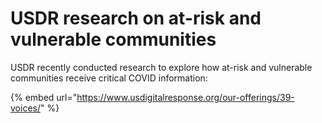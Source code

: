 # USDR research on at-risk and vulnerable communities

USDR recently conducted research to explore how at-risk and vulnerable communities receive critical COVID information:

{% embed url="https://www.usdigitalresponse.org/our-offerings/39-voices/" %}

